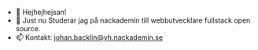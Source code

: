 - 👋 Hejhejhejsan!
- 🌱 Just nu Studerar jag på nackademin till webbutvecklare fullstack open source.
- 📫 Kontakt: johan.backlin@yh.nackademin.se


